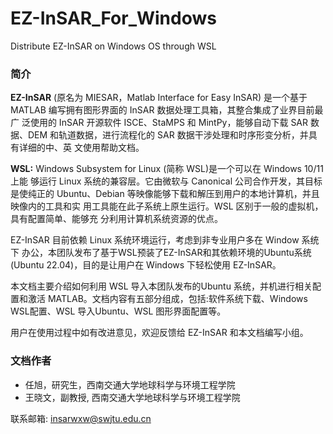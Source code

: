 # EZ-InSAR_For_Windows
Distribute EZ-InSAR on Windows OS through WSL

### 简介

**EZ-InSAR** (原名为 MIESAR，Matlab Interface for Easy InSAR) 是一个基于 MATLAB 编写拥有图形界面的 InSAR 数据处理工具箱，其整合集成了业界目前最广 泛使用的 InSAR 开源软件 ISCE、StaMPS 和 MintPy，能够自动下载 SAR 数据、DEM 和轨道数据，进行流程化的 SAR 数据干涉处理和时序形变分析，并具有详细的中、英 文使用帮助文档。

**WSL:** Windows Subsystem for Linux (简称 WSL)是一个可以在 Windows 10/11 上能 够运行 Linux 系统的兼容层。它由微软与 Canonical 公司合作开发，其目标是使纯正的 Ubuntu、Debian 等映像能够下载和解压到用户的本地计算机，并且映像内的工具和实 用工具能在此子系统上原生运行。WSL 区别于一般的虚拟机，具有配置简单、能够充 分利用计算机系统资源的优点。

EZ-InSAR 目前依赖 Linux 系统环境运行，考虑到非专业用户多在 Window 系统下 办公，本团队发布了基于WSL预装了EZ-InSAR和其依赖环境的Ubuntu系统(Ubuntu 22.04)，目的是让用户在 Windows 下轻松使用 EZ-InSAR。

本文档主要介绍如何利用 WSL 导入本团队发布的Ubuntu 系统，并机进行相关配 置和激活 MATLAB。文档内容有五部分组成，包括:软件系统下载、Windows WSL配置、WSL 导入Ubuntu、WSL 图形界面配置等。

用户在使用过程中如有改进意见，欢迎反馈给 EZ-InSAR 和本文档编写小组。

### 文档作者

- 任旭，研究生，西南交通大学地球科学与环境工程学院 
- 王晓文，副教授, 西南交通大学地球科学与环境工程学院

联系邮箱: insarwxw@swjtu.edu.cn
